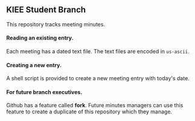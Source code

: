 ## KIEE Student Branch
This repository tracks meeting minutes. 

#### Reading an existing entry.
Each meeting has a dated text file. The text files are encoded in `us-ascii`.

#### Creating a new entry.
A shell script is provided to create a new meeting entry with today's date.

#### For future branch executives.
Github has a feature called __fork__. Future minutes managers can use this feature
to create a duplicate of this repository which they manage.


